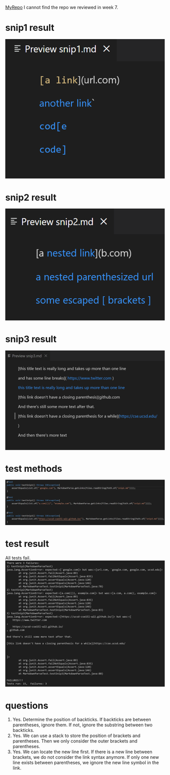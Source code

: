 [MyRepo](https://github.com/litianqing2887/markdown-parse)
I cannot find the repo we reviewed in week 7. 

# snip1 result
![snip1](https://github.com/litianqing2887/cse15l-lab-reports/blob/main/snip1.png?raw=true)

# snip2 result
![snip2](https://github.com/litianqing2887/cse15l-lab-reports/blob/main/snip2.png?raw=true)

# snip3 result
![snip3](https://github.com/litianqing2887/cse15l-lab-reports/blob/main/snip3.png?raw=true)

# test methods
![test](https://github.com/litianqing2887/cse15l-lab-reports/blob/main/snipTest.png?raw=true)

# test result
All tests fail.
![result](https://github.com/litianqing2887/cse15l-lab-reports/blob/main/testResult1.png?raw=true)

# questions
1. Yes. Determine the position of backticks. If backticks are between parentheses, ignore them. If not, ignore the substring between two backticks. 
2. Yes. We can use a stack to store the position of brackets and parentheses. Then we only consider the outer brackets and parentheses. 
3. Yes. We can locate the new line first. If there is a new line between brackets, we do not consider the link syntax anymore. If only one new line exists between parentheses, we ignore the new line symbol in the link. 
